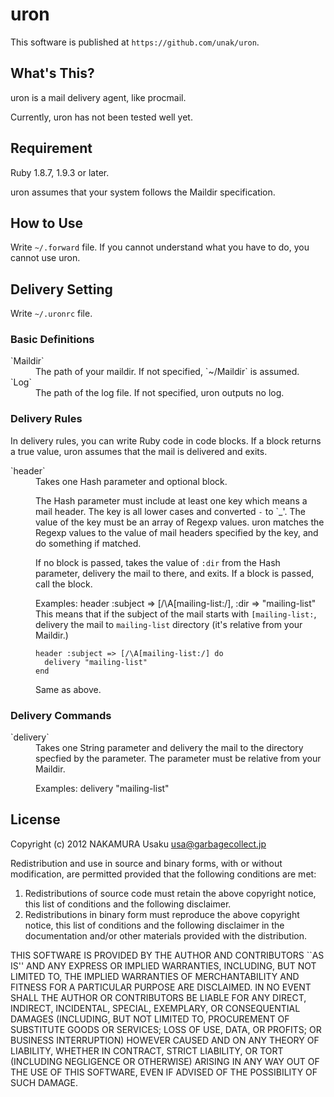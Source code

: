 uron
====

This software is published at `https://github.com/unak/uron`.


What's This?
------------

uron is a mail delivery agent, like procmail.

Currently, uron has not been tested well yet.


Requirement
-----------

Ruby 1.8.7, 1.9.3 or later.

uron assumes that your system follows the Maildir specification.


How to Use
----------

Write `~/.forward` file.
If you cannot understand what you have to do, you cannot use uron.


Delivery Setting
----------------
Write `~/.uronrc` file.

### Basic Definitions

<dl>
<dt>`Maildir`</dt>
<dd>
The path of your maildir.
If not specified, `~/Maildir` is assumed.
</dd>
<dt>`Log`</dt>
<dd>
The path of the log file.
If not specified, uron outputs no log.
</dd>
</dl>

### Delivery Rules

In delivery rules, you can write Ruby code in code blocks.
If a block returns a true value, uron assumes that the mail is delivered
and exits.

<dl>
<dt>`header`</dt>
<dd>
Takes one Hash parameter and optional block.

The Hash parameter must include at least one key which means a mail header.
The key is all lower cases and converted `-` to `_'.
The value of the key must be an array of Regexp values.
uron matches the Regexp values to the value of mail headers specified by
the key, and do something if matched.

If no block is passed, takes the value of `:dir` from the Hash parameter,
delivery the mail to there, and exits.
If a block is passed, call the block.

Examples:
    header :subject => [/\A[mailing-list:/], :dir => "mailing-list"
This means that if the subject of the mail starts with `[mailing-list:`, delivery the mail to `mailing-list` directory (it's relative from your Maildir.)

    header :subject => [/\A[mailing-list:/] do
      delivery "mailing-list"
    end
Same as above.
</dd>
</dl>

### Delivery Commands

<dl>
<dt>`delivery`</dt>
<dd>
Takes one String parameter and delivery the mail to the directory specfied by
the parameter.
The parameter must be relative from your Maildir.

Examples:
    delivery "mailing-list"
</dd>
</dl>


License
-------

Copyright (c) 2012 NAKAMURA Usaku usa@garbagecollect.jp

Redistribution and use in source and binary forms, with or without
modification, are permitted provided that the following conditions are met:

1. Redistributions of source code must retain the above copyright notice,
   this list of conditions and the following disclaimer.
2. Redistributions in binary form must reproduce the above copyright notice,
   this list of conditions and the following disclaimer in the documentation
   and/or other materials provided with the distribution.

THIS SOFTWARE IS PROVIDED BY THE AUTHOR AND CONTRIBUTORS ``AS IS'' AND ANY
EXPRESS OR IMPLIED WARRANTIES, INCLUDING, BUT NOT LIMITED TO, THE IMPLIED
WARRANTIES OF MERCHANTABILITY AND FITNESS FOR A PARTICULAR PURPOSE ARE
DISCLAIMED. IN NO EVENT SHALL THE AUTHOR OR CONTRIBUTORS BE LIABLE FOR ANY
DIRECT, INDIRECT, INCIDENTAL, SPECIAL, EXEMPLARY, OR CONSEQUENTIAL DAMAGES
(INCLUDING, BUT NOT LIMITED TO, PROCUREMENT OF SUBSTITUTE GOODS OR SERVICES;
LOSS OF USE, DATA, OR PROFITS; OR BUSINESS INTERRUPTION) HOWEVER CAUSED AND
ON ANY THEORY OF LIABILITY, WHETHER IN CONTRACT, STRICT LIABILITY, OR TORT
(INCLUDING NEGLIGENCE OR OTHERWISE) ARISING IN ANY WAY OUT OF THE USE OF THIS
SOFTWARE, EVEN IF ADVISED OF THE POSSIBILITY OF SUCH DAMAGE.

